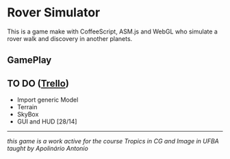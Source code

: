 # Rover Simulator
This is a game make with CoffeeScript, ASM.js and WebGL who simulate a rover walk and discovery in another planets.

## GamePlay

## TO DO ([Trello](https://trello.com/b/tA64fCV8/roversimulator))
* Import generic Model
* Terrain
* SkyBox
* GUI and HUD
[28/14]

----
*this game is a work active for the course Tropics in CG and Image in UFBA taught by Apolinário Antonio*
